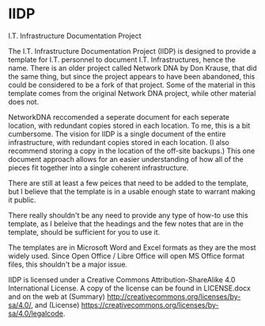 # IIDP
I.T. Infrastructure Documentation Project

The I.T. Infrastructure Documentation Project (IIDP) is designed to provide a template for I.T. personnel to document I.T. Infrastructures, hence the name. There is an older project called Network DNA by Don Krause, that did the same thing, but since the project appears to have been abandoned, this could be considered to be a fork of that project. Some of the material in this template comes from the original Network DNA project, while other material does not.

NetworkDNA reccomended a seperate document for each seperate location, with redundant copies stored in each location. To me, this is a bit cumbersome. The vision for IIDP is a single document of the entire infrastructure, with redundant copies stored in each location. (I also recommend storing a copy in the location of the off-site backups.) This one document approach allows for an easier understanding of how all of the pieces fit together into a single coherent infrastructure.

There are still at least a few peices that need to be added to the template, but I believe that the template is in a usable enough state to warrant making it public.

There really shouldn't be any need to provide any type of how-to use this template, as I beleive that the headings and the few notes that are in the template, should be sufficient for you to use it.

The templates are in Microsoft Word and Excel formats as they are the most widely used. Since Open Office / Libre Office will open MS Office format files, this shouldn't be a major issue.

IIDP is licensed under a Creative Commons Attribution-ShareAlike 4.0 International License. A copy of the license can be found in LICENSE.docx and on the web at (Summary) http://creativecommons.org/licenses/by-sa/4.0/, and (License) https://creativecommons.org/licenses/by-sa/4.0/legalcode.
